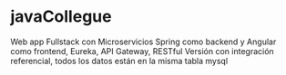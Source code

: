 # javaCollegue
Web app Fullstack con Microservicios Spring como backend y Angular como frontend, Eureka, API Gateway, RESTful
Versión con integración referencial, todos los datos están en la misma tabla mysql
